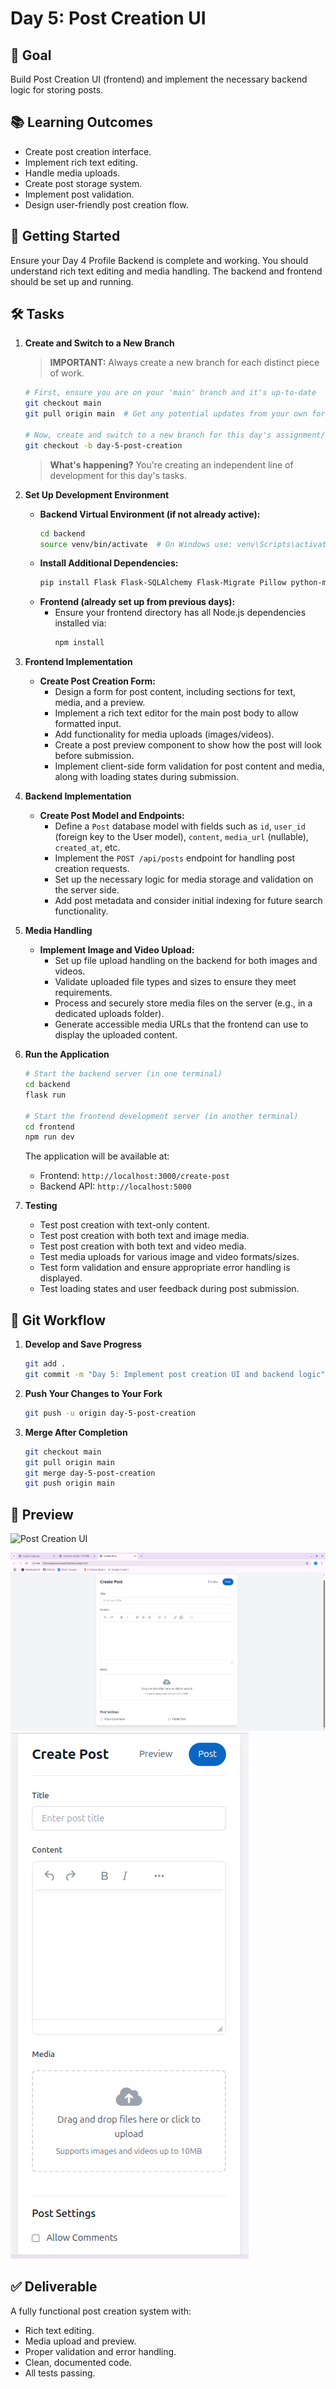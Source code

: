 # Day 5: Post Creation UI

## 🎯 Goal

Build Post Creation UI (frontend) and implement the necessary backend logic for storing posts.

## 📚 Learning Outcomes

* Create post creation interface.
* Implement rich text editing.
* Handle media uploads.
* Create post storage system.
* Implement post validation.
* Design user-friendly post creation flow.

## 🚀 Getting Started

Ensure your Day 4 Profile Backend is complete and working. You should understand rich text editing and media handling. The backend and frontend should be set up and running.

## 🛠️ Tasks

1.  **Create and Switch to a New Branch**
    > **IMPORTANT:** Always create a new branch for each distinct piece of work.

    ```bash
    # First, ensure you are on your 'main' branch and it's up-to-date
    git checkout main
    git pull origin main  # Get any potential updates from your own fork's main

    # Now, create and switch to a new branch for this day's assignment/feature
    git checkout -b day-5-post-creation
    ```

    > **What's happening?** You're creating an independent line of development for this day's tasks.

2.  **Set Up Development Environment**
    * **Backend Virtual Environment (if not already active):**
        ```bash
        cd backend
        source venv/bin/activate  # On Windows use: venv\Scripts\activate
        ```
    * **Install Additional Dependencies:**
        ```bash
        pip install Flask Flask-SQLAlchemy Flask-Migrate Pillow python-magic
        ```
    * **Frontend (already set up from previous days):**
        * Ensure your frontend directory has all Node.js dependencies installed via:
            ```bash
            npm install
            ```

3.  **Frontend Implementation**
    * **Create Post Creation Form:**
        * Design a form for post content, including sections for text, media, and a preview.
        * Implement a rich text editor for the main post body to allow formatted input.
        * Add functionality for media uploads (images/videos).
        * Create a post preview component to show how the post will look before submission.
        * Implement client-side form validation for post content and media, along with loading states during submission.

4.  **Backend Implementation**
    * **Create Post Model and Endpoints:**
        * Define a `Post` database model with fields such as `id`, `user_id` (foreign key to the User model), `content`, `media_url` (nullable), `created_at`, etc.
        * Implement the `POST /api/posts` endpoint for handling post creation requests.
        * Set up the necessary logic for media storage and validation on the server side.
        * Add post metadata and consider initial indexing for future search functionality.

5.  **Media Handling**
    * **Implement Image and Video Upload:**
        * Set up file upload handling on the backend for both images and videos.
        * Validate uploaded file types and sizes to ensure they meet requirements.
        * Process and securely store media files on the server (e.g., in a dedicated uploads folder).
        * Generate accessible media URLs that the frontend can use to display the uploaded content.

6.  **Run the Application**

    ```bash
    # Start the backend server (in one terminal)
    cd backend
    flask run

    # Start the frontend development server (in another terminal)
    cd frontend
    npm run dev
    ```

    The application will be available at:

    -   Frontend: `http://localhost:3000/create-post`
    -   Backend API: `http://localhost:5000`

7.  **Testing**

    * Test post creation with text-only content.
    * Test post creation with both text and image media.
    * Test post creation with both text and video media.
    * Test media uploads for various image and video formats/sizes.
    * Test form validation and ensure appropriate error handling is displayed.
    * Test loading states and user feedback during post submission.

## 🔄 Git Workflow

1.  **Develop and Save Progress**

    ```bash
    git add .
    git commit -m "Day 5: Implement post creation UI and backend logic"
    ```

2.  **Push Your Changes to Your Fork**

    ```bash
    git push -u origin day-5-post-creation
    ```

3.  **Merge After Completion**

    ```bash
    git checkout main
    git pull origin main
    git merge day-5-post-creation
    git push origin main
    ```

## 📸 Preview

<img src="post-creation.png" alt="Post Creation UI" width="120"/>

![Create Post Desktop View](create-post-desk.png)
![Create Post Mobile View](create-post-mobile.png)

## ✅ Deliverable

A fully functional post creation system with:

* Rich text editing.
* Media upload and preview.
* Proper validation and error handling.
* Clean, documented code.
* All tests passing.
